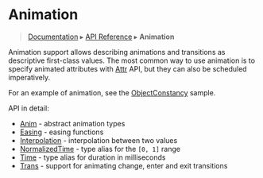 # Animation
> [Documentation](../README.md) ▸ [API Reference](API.md) ▸ **Animation**

Animation support allows describing animations and transitions as descriptive
first-class values. The most common way to use animation is to specify animated
attributes with [Attr](Attr.md) API, but they can also be scheduled imperatively.

For an example of animation, see the
[ObjectConstancy](http://intellifactory.github.io/websharper.ui.next/#ObjectConstancy) sample.

API in detail:

* [Anim](Anim.md) - abstract animation types
* [Easing](Easing.md) - easing functions
* [Interpolation](Interpolation.md) - interpolation between two values
* [NormalizedTime](NormalizedTime.md) - type alias for the `[0, 1]` range
* [Time](Time.md) - type alias for duration in milliseconds
* [Trans](Trans.md) - support for animating change, enter and exit transitions
 
